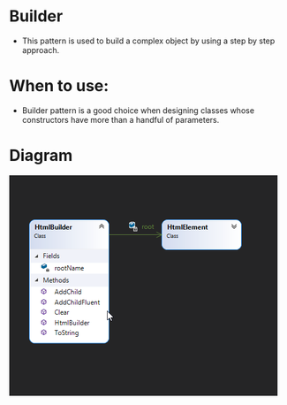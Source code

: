 # Builder
- This pattern is used to build a complex object by using a step by step approach.

# When to use: 
- Builder pattern is a good choice when designing classes whose constructors have more than a handful of parameters.

# Diagram

![BuilderDesignPattern](https://github.com/nghianguyendev/design-pattern/blob/master/CreationalDesignPattern/Builder/Builder.png?raw=true)
